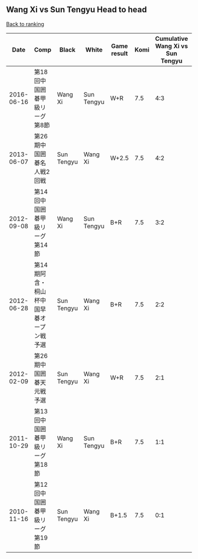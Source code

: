 ## Wang Xi vs Sun Tengyu Head to head

[Back to ranking](../../index.md)




| **Date** | **Comp** | **Black** | **White** | **Game result** | **Komi** | **Cumulative Wang Xi vs Sun Tengyu** | **Wang Xi streak** | **Sun Tengyu streak** | 
| --- | --- | --- | --- | --- | --- | --- | --- | --- |
| 2016-06-16 | 第18回中国囲碁甲級リーグ第8節 | Wang Xi | Sun Tengyu | W+R | 7.5 | 4:3 | 0 | 1 | 
| 2013-06-07 | 第26期中国囲碁名人戦2回戦 | Sun Tengyu | Wang Xi | W+2.5 | 7.5 | 4:2 | 2 | 0 | 
| 2012-09-08 | 第14回中国囲碁甲級リーグ第14節 | Wang Xi | Sun Tengyu | B+R | 7.5 | 3:2 | 1 | 0 | 
| 2012-06-28 | 第14期阿含・桐山杯中国早碁オープン戦予選 | Sun Tengyu | Wang Xi | B+R | 7.5 | 2:2 | 0 | 1 | 
| 2012-02-09 | 第26期中国囲碁天元戦予選 | Sun Tengyu | Wang Xi | W+R | 7.5 | 2:1 | 2 | 0 | 
| 2011-10-29 | 第13回中国囲碁甲級リーグ第18節 | Wang Xi | Sun Tengyu | B+R | 7.5 | 1:1 | 1 | 0 | 
| 2010-11-16 | 第12回中国囲碁甲級リーグ第19節 | Sun Tengyu | Wang Xi | B+1.5 | 7.5 | 0:1 | 0 | 1 |




